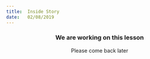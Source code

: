 ```yaml
---
title:  Inside Story
date:   02/08/2019
---
```


### <center>We are working on this lesson</center>
<center>Please come back later</center>